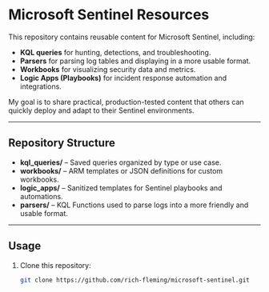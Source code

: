 # Microsoft Sentinel Resources

This repository contains reusable content for Microsoft Sentinel, including:

- **KQL queries** for hunting, detections, and troubleshooting.
- **Parsers** for parsing log tables and displaying in a more usable format.
- **Workbooks** for visualizing security data and metrics.
- **Logic Apps (Playbooks)** for incident response automation and integrations.

My goal is to share practical, production-tested content that others can quickly deploy and adapt to their Sentinel environments.

---

## Repository Structure


- **kql_queries/** – Saved queries organized by type or use case.  
- **workbooks/** – ARM templates or JSON definitions for custom workbooks.  
- **logic_apps/** – Sanitized templates for Sentinel playbooks and automations.  
- **parsers/** – KQL Functions used to parse logs into a more friendly and usable format.


---

## Usage

1. Clone this repository:
   ```bash
   git clone https://github.com/rich-fleming/microsoft-sentinel.git
